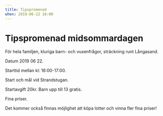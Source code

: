 ```yaml
---
title: Tipspromenad
when: 2019-06-22 16:00 
---
```

<h1>Tipspromenad midsommardagen</h1>
<span>För hela familjen, kluriga barn- och vuxenfrågor, sträckning runt Långasand. </span>

Datum 2019 06 22.

Starttid mellan kl: 16:00-17:00.

Start och mål vid Strandstugan.

Startavgift 20kr. Barn upp till 13 gratis.

Fina priser.

Det kommer också finnas möjlighet att köpa lotter och vinna fler fina priser!